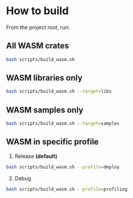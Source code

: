 # How to build

From the project root, run:

## All WASM crates

```bash
bash scripts/build_wasm.sh
```

## WASM libraries only

```bash
bash scripts/build_wasm.sh --target=libs
```

## WASM samples only

```bash
bash scripts/build_wasm.sh --target=samples
```

## WASM in specific profile
1. Release **(default)**
```bash
bash scripts/build_wasm.sh --profile=deploy
```
2. Debug
```bash
bash scripts/build_wasm.sh --profile=profiling
```